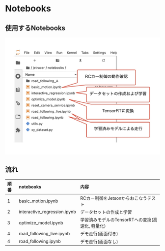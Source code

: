 # Notebooks

## 使用するNotebooks

![](./img/notebooks.jpg)

## 流れ

|順番|notebooks|内容|
|:--|:--|:--|
|1|basic_motion.ipynb|RCカー制御をJetsonからおこなうテスト|
|2|interactive_regression.ipynb|データセットの作成と学習|
|3|optimize_model.ipynb|学習済みモデルのTensorRTへの変換(高速化, 軽量化)|
|4|road_following_live.ipynb|デモ走行(画面付き)|
|4|road_following.ipynb|デモ走行(画面なし)|

